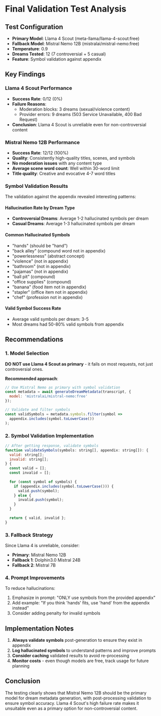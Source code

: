 # Final Validation Test Analysis

## Test Configuration
- **Primary Model**: Llama 4 Scout (meta-llama/llama-4-scout:free)
- **Fallback Model**: Mistral Nemo 12B (mistralai/mistral-nemo:free)
- **Temperature**: 0.9
- **Dreams Tested**: 12 (7 controversial + 5 casual)
- **Feature**: Symbol validation against appendix

## Key Findings

### Llama 4 Scout Performance
- **Success Rate**: 0/12 (0%)
- **Failure Reasons**:
  - Moderation blocks: 3 dreams (sexual/violence content)
  - Provider errors: 9 dreams (503 Service Unavailable, 400 Bad Request)
- **Conclusion**: Llama 4 Scout is unreliable even for non-controversial content

### Mistral Nemo 12B Performance
- **Success Rate**: 12/12 (100%)
- **Quality**: Consistently high-quality titles, scenes, and symbols
- **No moderation issues** with any content type
- **Average scene word count**: Well within 30-word limit
- **Title quality**: Creative and evocative 4-7 word titles

### Symbol Validation Results
The validation against the appendix revealed interesting patterns:

#### Hallucination Rate by Dream Type
- **Controversial Dreams**: Average 1-2 hallucinated symbols per dream
- **Casual Dreams**: Average 1-3 hallucinated symbols per dream

#### Common Hallucinated Symbols
- "hands" (should be "hand")
- "back alley" (compound word not in appendix)
- "powerlessness" (abstract concept)
- "violence" (not in appendix)
- "bathroom" (not in appendix)
- "pajamas" (not in appendix)
- "ball pit" (compound)
- "office supplies" (compound)
- "banana" (food item not in appendix)
- "stapler" (office item not in appendix)
- "chef" (profession not in appendix)

#### Valid Symbol Success Rate
- Average valid symbols per dream: 3-5
- Most dreams had 50-80% valid symbols from appendix

## Recommendations

### 1. Model Selection
**DO NOT use Llama 4 Scout as primary** - it fails on most requests, not just controversial ones.

**Recommended approach**:
```javascript
// Use Mistral Nemo as primary with symbol validation
const metadata = await generateDreamMetadata(transcript, {
  model: 'mistralai/mistral-nemo:free'
});

// Validate and filter symbols
const validSymbols = metadata.symbols.filter(symbol => 
  appendix.includes(symbol.toLowerCase())
);
```

### 2. Symbol Validation Implementation
```javascript
// After getting response, validate symbols
function validateSymbols(symbols: string[], appendix: string[]): {
  valid: string[];
  invalid: string[];
} {
  const valid = [];
  const invalid = [];
  
  for (const symbol of symbols) {
    if (appendix.includes(symbol.toLowerCase())) {
      valid.push(symbol);
    } else {
      invalid.push(symbol);
    }
  }
  
  return { valid, invalid };
}
```

### 3. Fallback Strategy
Since Llama 4 is unreliable, consider:
- **Primary**: Mistral Nemo 12B
- **Fallback 1**: Dolphin3.0 Mistral 24B
- **Fallback 2**: Mistral 7B

### 4. Prompt Improvements
To reduce hallucinations:
1. Emphasize in prompt: "ONLY use symbols from the provided appendix"
2. Add example: "If you think 'hands' fits, use 'hand' from the appendix instead"
3. Consider adding penalty for invalid symbols

## Implementation Notes

1. **Always validate symbols** post-generation to ensure they exist in appendix
2. **Log hallucinated symbols** to understand patterns and improve prompts
3. **Consider caching** validated results to avoid re-processing
4. **Monitor costs** - even though models are free, track usage for future planning

## Conclusion

The testing clearly shows that Mistral Nemo 12B should be the primary model for dream metadata generation, with post-processing validation to ensure symbol accuracy. Llama 4 Scout's high failure rate makes it unsuitable even as a primary option for non-controversial content.